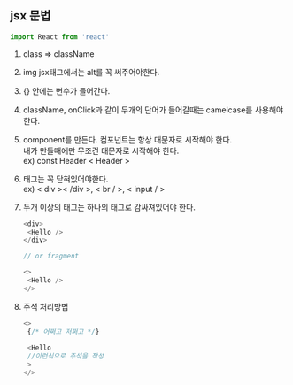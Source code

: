 ## jsx 문법

~~~javascript
import React from 'react'
~~~



1. class => className

2. img jsx태그에서는 alt를 꼭 써주어야한다.

3. {} 안에는 변수가 들어간다.

4. className, onClick과 같이 두개의 단어가 들어갈때는 camelcase를 사용해야 한다.

5. component를 만든다. 컴포넌트는 항상 대문자로 시작해야 한다.  
   내가 만들때에만 무조건 대문자로 시작해야 한다.  
   ex) const Header < Header >

6. 태그는 꼭 닫혀있어야한다.  
   ex) < div >< /div >, < br / >, < input / >

7. 두개 이상의 태그는 하나의 태그로 감싸져있어야 한다.  

   ~~~javascript
   <div>
   	<Hello />
   </div>
   
   // or fragment
   
   <>
   	<Hello />
   </>
   ~~~

8. 주석 처리방법   

   ~~~javascript
   <>
    {/* 어쩌고 저쩌고 */}
    
    <Hello 
    //이런식으로 주석을 작성
    >
   </>
   ~~~

   

